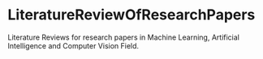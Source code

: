 # LiteratureReviewOfResearchPapers
Literature Reviews for research papers in Machine Learning, Artificial Intelligence and Computer Vision Field.
